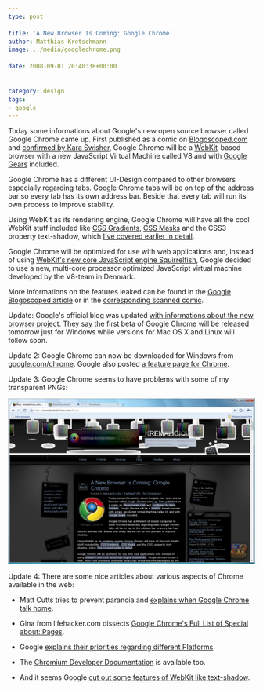 ```yaml
---
type: post

title: 'A New Browser Is Coming: Google Chrome'
author: Matthias Kretschmann
image: ../media/googlechrome.png

date: 2008-09-01 20:40:38+00:00


category: design
tags:
- google
---
```


Today some informations about Google's new open source browser called Google Chrome came up. First published as a comic on [Blogoscoped.com](http://blogoscoped.com/google-chrome/) and [confirmed by Kara Swisher](http://kara.allthingsd.com/20080901/google-ignites-a-new-browser-war-with-microsoft-by-unveiling-one-of-its-own/), Google Chrome will be a [WebKit](http://webkit.org/)-based browser with a new JavaScript Virtual Machine called V8 and with [Google Gears](http://gears.google.com/) included.

Google Chrome has a different UI-Design compared to other browsers especially regarding tabs. Google Chrome tabs will be on top of the address bar so every tab has its own address bar. Beside that every tab will run its own process to improve stability.

Using WebKit as its rendering engine, Google Chrome will have all the cool WebKit stuff included like [CSS Gradients](http://www.kremalicious.com/2008/04/webkit-team-introduced-css-based-gradients/), [CSS Masks](http://www.kremalicious.com/2008/04/more-awesomeness-from-the-webkit-team-css-masks/) and the CSS3 property text-shadow, which [I've covered earlier in detail](http://www.kremalicious.com/2008/04/make-cool-and-clever-text-effects-with-css-text-shadow/).

Google Chrome will be optimized for use with web applications and, instead of using [WebKit's new core JavaScript engine Squirrelfish](http://webkit.org/blog/189/announcing-squirrelfish/), Google decided to use a new, multi-core processor optimized JavaScript virtual machine developed by the V8-team in Denmark.

More informations on the features leaked can be found in the [Google Blogoscoped article](http://blogoscoped.com/archive/2008-09-01-n47.html) or in the [corresponding scanned comic](http://blogoscoped.com/google-chrome/).

Update: Google's official blog was updated [with informations about the new browser project](http://googleblog.blogspot.com/2008/09/fresh-take-on-browser.html). They say the first beta of Google Chrome will be released tomorrow just for Windows while versions for Mac OS X and Linux will follow soon.

Update 2: Google Chrome can now be downloaded for Windows from [google.com/chrome](http://www.google.com/chrome). Google also posted [a feature page for Chrome](http://www.google.com/chrome/intl/en/features.html).

Update 3: Google Chrome seems to have problems with some of my transparent PNGs:

![Chrome UI](../media/chrome-ui.png)

Update 4: There are some nice articles about various aspects of Chrome available in the web:

  * Matt Cutts tries to prevent paranoia and [explains when Google Chrome talk home](http://www.mattcutts.com/blog/google-chrome-communication/).


  * Gina from lifehacker.com dissects [Google Chrome's Full List of Special about: Pages](http://lifehacker.com/5045164/).


  * Google [explains their priorities regarding different Platforms](http://googlemac.blogspot.com/2008/09/platforms-and-priorities.html).


  * The [Chromium Developer Documentation](http://dev.chromium.org/Home) is available too.


  * And it seems Google [cut out some features of WebKit like text-shadow](http://www.flickr.com/photos/kurafire/2822606444/).
